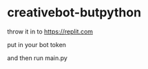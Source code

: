 # creativebot-butpython

throw it in to https://replit.com

put in your bot token

and then run main.py

